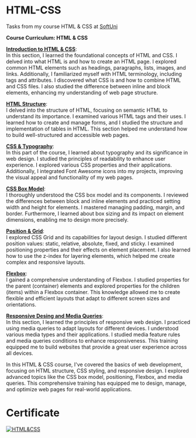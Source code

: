 # HTML-CSS
 Tasks from my course HTML & CSS at <a href="www.softuni.bg">SoftUni</a>

<b> Course Curriculum: HTML & CSS </b>

**[Introduction to HTML & CSS](https://github.com/trayanaboykova/HTML-CSS/tree/main/HTML%20%26%20CSS/01-html-introduction)**: <br>
In this section, I learned the foundational concepts of HTML and CSS. I delved into what HTML is and how to create an HTML page. I explored common HTML elements such as headings, paragraphs, lists, images, and links. Additionally, I familiarized myself with HTML terminology, including tags and attributes. I discovered what CSS is and how to combine HTML and CSS files. I also studied the difference between inline and block elements, enhancing my understanding of web page structure.

**[HTML Structure](https://github.com/trayanaboykova/HTML-CSS/tree/main/HTML%20%26%20CSS/02-html-structure)**: <br>
I delved into the structure of HTML, focusing on semantic HTML to understand its importance. I examined various HTML tags and their uses. I learned how to create and manage forms, and I studied the structure and implementation of tables in HTML. This section helped me understand how to build well-structured and accessible web pages.

**[CSS & Typography](https://github.com/trayanaboykova/HTML-CSS/tree/main/HTML%20%26%20CSS/03-css-and-typography)**: <br>
In this part of the course, I learned about typography and its significance in web design. I studied the principles of readability to enhance user experience. I explored various CSS properties and their applications. Additionally, I integrated Font Awesome icons into my projects, improving the visual appeal and functionality of my web pages.

**[CSS Box Model](https://github.com/trayanaboykova/HTML-CSS/tree/main/HTML%20%26%20CSS/05-css-box-model)**: <br>
I thoroughly understood the CSS box model and its components. I reviewed the differences between block and inline elements and practiced setting width and height for elements. I mastered managing padding, margin, and border. Furthermore, I learned about box sizing and its impact on element dimensions, enabling me to design more precisely.

**[Position & Grid](https://github.com/trayanaboykova/HTML-CSS/tree/main/HTML%20%26%20CSS/06-position-and-grid)**: <br>
I explored CSS Grid and its capabilities for layout design. I studied different position values: static, relative, absolute, fixed, and sticky. I examined positioning properties and their effects on element placement. I also learned how to use the z-index for layering elements, which helped me create complex and responsive layouts.

**[Flexbox](https://github.com/trayanaboykova/HTML-CSS/tree/main/HTML%20%26%20CSS/07-flexbox)**: <br>
I gained a comprehensive understanding of Flexbox. I studied properties for the parent (container) elements and explored properties for the children (items) within a Flexbox container. This knowledge allowed me to create flexible and efficient layouts that adapt to different screen sizes and orientations.

**[Responsive Desing and Media Queries](https://github.com/trayanaboykova/HTML-CSS/tree/main/HTML%20%26%20CSS/08-responsive-and-media-queries)**: <br>
In this section, I learned the principles of responsive web design. I practiced using media queries to adapt layouts for different devices. I understood various media types and their applications. I studied media feature rules and media queries conditions to enhance responsiveness. This training equipped me to build websites that provide a great user experience across all devices.

In this HTML & CSS course, I've covered the basics of web development, focusing on HTML structure, CSS styling, and responsive design. I explored advanced topics like the CSS box model, positioning, Flexbox, and media queries. This comprehensive training has equipped me to design, manage, and optimize web pages for real-world applications.

# Certificate
<a href="https://softuni.bg/certificates/details/213535/8bbbb500" rel="nofollow"><img src="https://github.com/trayanaboykova/readme/assets/101351760/0a7b4357-a22b-479d-b459-763ae67c297a" alt="HTML&CSS"></a>
